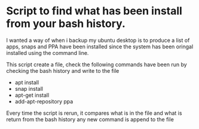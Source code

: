 # Script to find what has been install from your bash history.

I wanted a way of when i backup my ubuntu desktop is to produce a list of apps, snaps and PPA have been installed since the system has been oringal installed using the command line.

This script create a file, check the following commands have been run by checking the bash history and write to the file

* apt install
* snap install
* apt-get install
* add-apt-repository ppa

Every time the script is rerun, it compares what is in the file and what is return from the bash history any new command is append to the file
